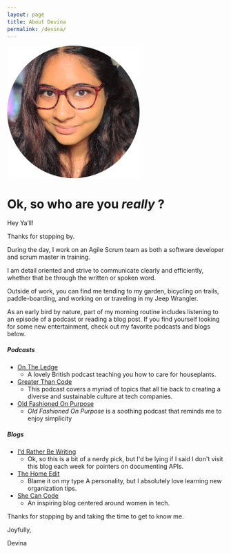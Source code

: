 ```yaml
---
layout: page
title: About Devina
permalink: /devina/
---
```

![Headshot](assets/images/circle-cropped.png)

# Ok, so who are you *really* ?  

Hey Ya’ll! 

Thanks for stopping by.

During the day, I work on an Agile Scrum team as both a software developer and scrum master in training. 

I am detail oriented and strive to communicate clearly and efficiently, whether that be through the written or spoken word.

Outside of work, you can find me tending to my garden, bicycling on trails, paddle-boarding, and working on or traveling in my Jeep Wrangler. 

As an early bird by nature, part of my morning routine includes listening to an episode of a podcast or reading a blog post. If you find yourself looking for some new entertainment, check out my favorite podcasts and blogs below.

##### Podcasts 
- [On The Ledge](https://podcasts.apple.com/us/podcast/on-the-ledge/id1211183700)
    - A lovely British podcast teaching you how to care for houseplants.
- [Greater Than Code](https://www.greaterthancode.com/#:~:text=Greater%20Than%20Code%20is%20a,of%20software%20development%20and%20technology.)
    - This podcast covers a myriad of topics that all tie back to creating a diverse and sustainable culture at tech companies.
- [Old Fashioned On Purpose](https://www.oldfashionedonpurpose.com/#:~:text=Welcome%20to%20the%20Old%2DFashioned%20On%20Purpose%20Podcast&text=Join%20best%2Dselling%20author%20and,a%20decade%20of%20modern%20homesteading.)
    - *Old Fashioned On Purpose* is a soothing podcast that reminds me to enjoy simplicity

##### Blogs
- [I'd Rather Be Writing](https://idratherbewriting.com/)
    - Ok, so this is a bit of a nerdy pick, but I'd be lying if I said I don't visit this blog each week for pointers on documenting APIs.
- [The Home Edit](https://www.thehomeedit.com/blog/)
    - Blame it on my type A personality, but I absolutely love learning new organization tips.
- [She Can Code](https://shecancode.io/shecancode-blog)
    - An inspiring blog centered around women in tech. 

Thanks for stopping by and taking the time to get to know me. 

Joyfully,

Devina